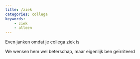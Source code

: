 ```yaml
---
title: /ziek
categories: collega
keywords:
    - ziek
    - alleen
---
```


Even janken omdat je collega ziek is

We wensen hem wel beterschap, maar eigenlijk ben geïrriteerd 